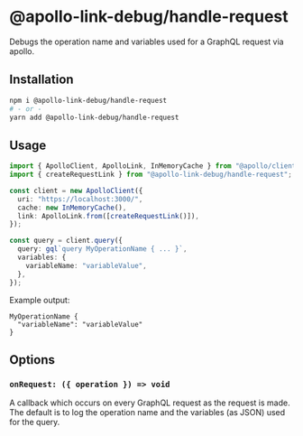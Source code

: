 # @apollo-link-debug/handle-request

Debugs the operation name and variables used for a GraphQL request via apollo.

## Installation

```bash
npm i @apollo-link-debug/handle-request
# - or -
yarn add @apollo-link-debug/handle-request
```

## Usage

```typescript
import { ApolloClient, ApolloLink, InMemoryCache } from "@apollo/client";
import { createRequestLink } from "@apollo-link-debug/handle-request";

const client = new ApolloClient({
  uri: "https://localhost:3000/",
  cache: new InMemoryCache(),
  link: ApolloLink.from([createRequestLink()]),
});

const query = client.query({
  query: gql`query MyOperationName { ... }`,
  variables: {
    variableName: "variableValue",
  },
});
```

Example output:

```text
MyOperationName {
  "variableName": "variableValue"
}
```

## Options

### `onRequest: ({ operation }) => void`

A callback which occurs on every GraphQL request as the request is made. The
default is to log the operation name and the variables (as JSON) used for
the query.
